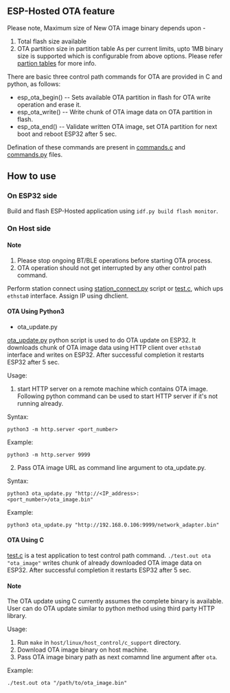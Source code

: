 ## ESP-Hosted OTA feature

Please note, Maximum size of New OTA image binary depends upon -
1. Total flash size available
2. OTA partition size in partition table
As per current limits, upto 1MB binary size is supported which is configurable from above options. Please refer [partion tables](https://docs.espressif.com/projects/esp-idf/en/latest/esp32/api-guides/partition-tables.html) for more info.

There are basic three control path commands for OTA are provided in C and python, as follows:
* esp_ota_begin() -- Sets available OTA partition in flash for OTA write operation and erase it.
* esp_ota_write() -- Write chunk of OTA image data on OTA partition in flash.
* esp_ota_end()   -- Validate written OTA image, set OTA partition for next boot and reboot ESP32 after 5 sec.

Defination of these commands are present in [commands.c](host/host_common/commands.c) and [commands.py](host/linux/host_control/python_support/commands.py) files.

## How to use

### On ESP32 side
Build and flash ESP-Hosted application using `idf.py build flash monitor`.

### On Host side

#### Note
1. Please stop ongoing BT/BLE operations before starting OTA process.
2. OTA operation should not get interrupted by any other control path command.

Perform station connect using [station_connect.py](host/linux/host_control/python_support/station_connect.py) script or [test.c](host/linux/host_control/c_support/test.c), which ups `ethsta0` interface. Assign IP using dhclient.

#### OTA Using Python3
* ota_update.py

[ota_update.py](host/linux/host_control/python_support/ota_update.py) python script is used to do OTA update on ESP32. It downloads chunk of OTA image data using HTTP client over `ethsta0` interface and writes on ESP32. After successful completion it restarts ESP32 after 5 sec.

Usage:
1. start HTTP server on a remote machine which contains OTA image.
Following python command can be used to start HTTP server if it's not running already.

Syntax:
```
python3 -m http.server <port_number>
```
Example:
```
python3 -m http.server 9999
```

2. Pass OTA image URL as command line argument to ota_update.py.

Syntax:
```
python3 ota_update.py "http://<IP_address>:<port_number>/ota_image.bin"
```
Example:
```
python3 ota_update.py "http://192.168.0.106:9999/network_adapter.bin"
```

#### OTA Using C

[test.c](host/linux/host_control/c_support/test.c) is a test application to test control path command. `./test.out ota "ota_image"` writes chunk of already downloaded OTA image data on ESP32. After successful completion it restarts ESP32 after 5 sec.

#### Note
The OTA update using C currently assumes the complete binary is available.
User can do OTA update similar to python method using third party HTTP library.

Usage:
1. Run `make` in `host/linux/host_control/c_support` directory.
2. Download OTA image binary on host machine.
3. Pass OTA image binary path as next comamnd line argument after `ota`.

Example:
```
./test.out ota "/path/to/ota_image.bin"
```
